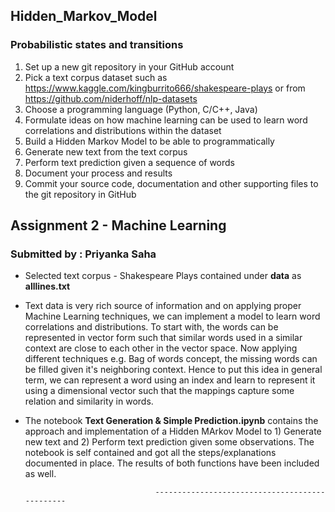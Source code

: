 ## Hidden_Markov_Model

### Probabilistic states and transitions

1. Set up a new git repository in your GitHub account
2. Pick a text corpus dataset such as https://www.kaggle.com/kingburrito666/shakespeare-plays or from https://github.com/niderhoff/nlp-datasets
3. Choose a programming language (Python, C/C++, Java)
4. Formulate ideas on how machine learning can be used to learn word correlations and distributions within the dataset
5. Build a Hidden Markov Model to be able to programmatically
  1. Generate new text from the text corpus
  2. Perform text prediction given a sequence of words
6. Document your process and results
7. Commit your source code, documentation and other supporting files to the git repository in GitHub

## Assignment 2 - Machine Learning
### Submitted by : Priyanka Saha

- Selected text corpus - Shakespeare Plays contained under **data** as **alllines.txt**

- Text data is very rich source of information and on applying proper Machine Learning techniques, we can implement a model to learn word correlations and distributions. To start with, the words can be represented in vector form such that similar words used in a similar context are close to each other in the vector space. Now applying different techniques e.g. Bag of words concept, the missing words can be filled given it's neighboring context. Hence to put this idea in general term, we can represent a word using an index and learn to represent it using a dimensional vector such that the mappings capture some relation and similarity in words.

- The notebook **Text Generation & Simple Prediction.ipynb** contains the approach and implementation of a Hidden MArkov Model to 1) Generate new text and 2) Perform text prediction given some observations. The notebook is self contained and got all the steps/explanations documented in place. The results of both functions have been included as well.

                                   -----------------------------------------------
